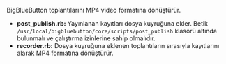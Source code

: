 BigBlueButton toplantılarını MP4 video formatına dönüştürür.

* **post_publish.rb:** Yayınlanan kayıtları dosya kuyruğuna ekler. Betik `/usr/local/bigbluebutton/core/scripts/post_publish` klasörü altında bulunmalı ve çalıştırma izinlerine sahip olmalıdır.
* **recorder.rb:** Dosya kuyruğuna eklenen toplantıların sırasıyla kayıtlarını alarak MP4 formatına dönüştürür.